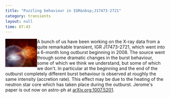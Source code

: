 ```yaml
---
title: "Puzzling behaviour in IGR&nbsp;J17473-2721"
category: transients
layout: null
time: 07:43
---
```

<!-- header generated from blosxom format post; make_header.pl 23.1.2022 -->
<p>
  <!-- Wednesday, September 1, 2010 3:43 PM-->
  <!---- Begin .post ---->
<img src="images/star_nuclear_exp.jpg" width="100" align="left"> A
bunch of us have been working on the X-ray data from a quite remarkable
transient, IGR&nbsp;J17473-2721, which went into a 6-month long outburst
beginning in 2008. The source went through some dramatic changes in the
burst behaviour, some of which we think we understand, but some of which
we don't. In particular at the beginning and the end of the outburst
completely different burst behaviour is observed at roughly the same
intensity (accretion rate). This effect may be due to the heating of the
neutron star core which has taken place during the outburst. Jerome's
paper is out now on astro-ph at <a href="http://arxiv.org/abs/1007.5201">arXiv.org:1007.5201</a>.
<p>
